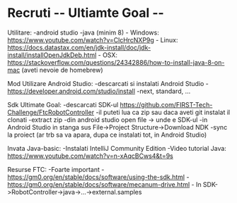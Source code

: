 # **Recruti -- Ultiamte Goal --**

Utilitare:
    -android studio
    -java (minim 8) - Windows: https://www.youtube.com/watch?v=ClcHrcNXP9g
                    - Linux: https://docs.datastax.com/en/jdk-install/doc/jdk-install/installOpenJdkDeb.html
                    - OSX: https://stackoverflow.com/questions/24342886/how-to-install-java-8-on-mac (aveti nevoie de homebrew)

Mod Utilizare Android Studio:
    -descarcati si instalati Android Studio - https://developer.android.com/studio/install
    -next, standard, ...
    
Sdk Ultimate Goal:
    -descarcati SDK-ul https://github.com/FIRST-Tech-Challenge/FtcRobotController 
    -il puteti lua ca zip sau daca aveti git instalat il clonati
    -extract zip
    -din android studio open file -> unde e SDK-ul
    -in Android Studio in stanga sus File->Project Structure->Download NDK
    -sync la proiect (ar trb sa va apara, dupa ce instalati tot, in Android Studio)

Invata Java-basic:
    -Instalati IntelliJ Community Edition
    -Video tutorial Java: https://www.youtube.com/watch?v=n-xAqcBCws4&t=9s

Resurse FTC:
    -Foarte important - https://gm0.org/en/stable/docs/software/using-the-sdk.html
                      - https://gm0.org/en/stable/docs/software/mecanum-drive.html
                      - In SDK->RobotController->java->...->external.samples
